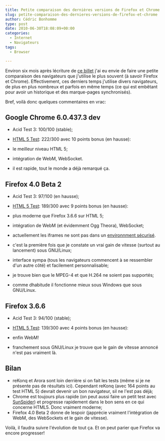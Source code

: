 ```yaml
---
title: Petite comparaison des dernières versions de Firefox et Chrome
slug: petite-comparaison-des-dernieres-versions-de-firefox-et-chrome
author: Cédric Bonhomme
type: post
date: 2010-06-30T18:08:09+00:00
categories:
  - Internet
  - Navigateurs
tags:
  - Browser

---
```

Environ six mois après lécriture de [ce billet][1] j'ai eu envie de faire une petite comparaison des navigateurs que j'utilise le plus souvent (à savoir Firefox et Chrome). Effectivement, ces derniers temps j'utilise divers navigateurs, de plus en plus nombreux et parfois en même temps (ce qui est embêtant pour avoir un historique et des marque-pages synchronisés).

Bref, voilà donc quelques commentaires en vrac:

## Google Chrome 6.0.437.3 dev

  * Acid Test 3: 100/100 (stable);
  * [HTML 5 Test][2]: 222/300 avec 10 points bonus (en hausse):
  * le meilleur niveau HTML 5;
  * intégration de WebM, WebSocket.

  * il est rapide, tout le monde a déjà remarqué ça.

## Firefox 4.0 Beta 2

  * Acid Test 3: 97/100 (en hausse);
  * [HTML 5 Test][2]: 189/300 avec 9 points bonus (en hausse):
  * plus moderne que Firefox 3.6.6 sur HTML 5;
  * intégration de WebM (et évidemment Ogg Theora), WebSocket;
  * actuellement les iframes ne sont pas dans un [environnment sécurisé][3].

  * c'est la première fois que je constate un vrai gain de vitesse (surtout au lancement) sous GNU/Linux;
  * interface sympa (tous les navigateurs commencent à se ressembler d'un autre côté) et facilement personnalisable;
  * je trouve bien que le MPEG-4 et que H.264 ne soient pas supportés;
  * comme dhabitude il fonctionne mieux sous Windows que sous GNU/Linux.

## Firefox 3.6.6

  * Acid Test 3: 94/100 (stable);
  * [HTML 5 Test][2]: 139/300 avec 4 points bonus (en hausse):
  * enfin WebM!

  * franchement sous GNU/Linux je trouve que le gain de vitesse annoncé n'est pas vraiment là.

## Bilan

  * reKonq et Arora sont loin derrière si on fait les tests (même si je ne présente pas de résultats ici). Cependant reKonq (avec 164 points au test HTML 5) devrait devenir un bon navigateur, sil ne l'est pas déjà;
  * Chrome est toujours plus rapide (on peut aussi faire un petit test avec [SunSpider][4]) et progresse rapidement dans le bon sens en ce qui concerne HTML5. Donc vraiment moderne;
  * Firefox 4.0 Beta 2 donne de lespoir (japprécie vraiment l'intégration de WebM, des WebSockets et le gain de vitesse).

Voilà, il faudra suivre l'évolution de tout ça. Et on peut parier que Firefox va encore progresser!

 [1]: http://cedric.bonhomme.free.fr/blog/index.php/archives/2009/11/21/navigateurs/
 [2]: http://beta.html5test.com/
 [3]: http://www.w3.org/TR/html5/the-iframe-element.html#attr-iframe-sandbox
 [4]: http://www2.webkit.org/perf/sunspider-0.9/sunspider.html